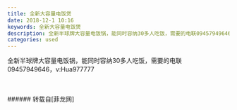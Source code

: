 ```yaml
---
title: 全新大容量电饭煲
date: 2018-12-1 10:16
keywords: 全新大容量电饭煲
description: 全新半球牌大容量电饭锅，能同时容纳30多人吃饭，需要的电联09457949646，v:Hua977777
categories: used
---
```

<td class="t_f" id="postmessage_2386502">

全新半球牌大容量电饭锅，能同时容纳30多人吃饭，需要的电联09457949646，v:Hua977777<br/>
<img alt="" border="0" class="zoom" data-cf-modified-f5914ddbed72ca160405177c-="" file="http://www.flw.ph/data/appbyme/upload/image/201812/01/3bsKRSj6DoZw.jpg" id="aimg_Ev9xZ" lazyloadthumb="1" onclick="" onmouseover="" src="http://www.flw.ph/data/appbyme/upload/image/201812/01/3bsKRSj6DoZw.jpg"/><br/>
<br/>
<img alt="" border="0" class="zoom" data-cf-modified-f5914ddbed72ca160405177c-="" file="http://www.flw.ph/data/appbyme/upload/image/201812/01/2MbSDox2wwIw.jpg" id="aimg_zA33a" lazyloadthumb="1" onclick="" onmouseover="" src="http://www.flw.ph/data/appbyme/upload/image/201812/01/2MbSDox2wwIw.jpg"/><br/>
<br/>
</td>
###### 转载自[菲龙网]